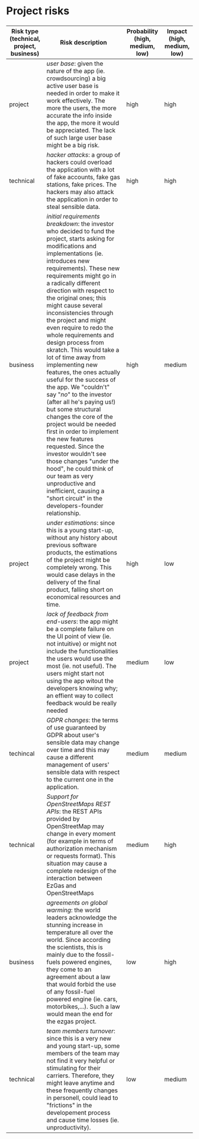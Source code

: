 # Project risks

###

|  Risk type (technical, project, business) | Risk description | Probability (high, medium, low) | Impact (high, medium, low)|
| ------ | ------ | ---------- | --------------- |
| project | *user base*: given the nature of the app (ie. crowdsourcing) a big active user base is needed in order to make it work effectively. The more the users, the more accurate the info inside the app, the more it would be appreciated. The lack of such large user base might be a big risk. | high | high |
| technical | *hacker attacks*: a group of hackers could overload the application with a lot of fake accounts, fake gas stations, fake prices. The hackers may also attack the application in order to steal sensible data.   | high | high |
| business | *initial requirements breakdown*: the investor who decided to fund the project, starts asking for modifications and implementations (ie. introduces new requirements). These new requirements might go in a radically different direction with respect to the original ones; this might cause several inconsistencies through the project and might even require to redo the whole requirements and design process from skratch. This would take a lot of time away from implementing new features, the ones actually useful for the success of the app. We "couldn't" say "*no*" to the investor (after all he's paying us!) but some structural changes the core of the project would be needed first in order to implement the new features requested. Since the investor wouldn't see those changes "under the hood", he could think of our team as very unproductive and inefficient, causing a "short circuit" in the developers-founder relationship. | high | medium |
| project | *under estimations*: since this is a young start-up, without any history about previous software products, the estimations of the project might be completely wrong. This would case delays in the delivery of the final product, falling short on economical resources and time. | high | low |
| project | *lack of feedback from end-users*: the app might be a complete failure on the UI point of view (ie. not intuitive) or might not include the functionalities the users would use the most (ie. not useful). The users might start not using the app witout the developers knowing why; an effient way to collect feedback would be really needed | medium | low |
| techincal | *GDPR changes*: the terms of use guaranteed by GDPR about user's sensible data may change over time and this may cause a different management  of users' sensible data with respect to  the current one in the application. | medium | medium | 
| technical |*Support for OpenStreetMaps REST APIs*: the REST APIs provided by OpenStreetMap may change in every moment (for example in terms of authorization mechanism or requests format). This situation may cause a complete redesign of the interaction between EzGas and OpenStreetMaps |medium | high|
| business | *agreements on global warming*: the world leaders acknowledge the stunning increase in temperature all over the world. Since according the scientists, this is mainly due to the fossil-fuels powered engines, they come to an agreement about a law that would forbid the use of any fossil-fuel powered engine (ie. cars, motorbikes,...). Such a law would mean the end for the ezgas project. | low | high|
| technical | *team members turnover*: since this is a very new and young start-up, some members of the team may not find it very helpful or stimulating for their carriers. Therefore, they might leave anytime and these frequently changes in personell, could lead to "frictions" in the developement process and cause time losses (ie. unproductivity). | low | medium |


